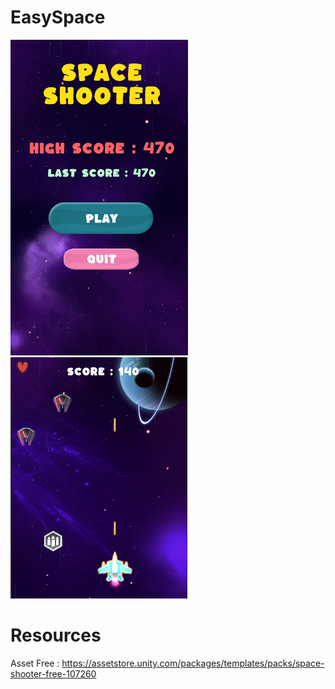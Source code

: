 # EasySpace
![ssrt](Img/Screenshot1.png)
![ssrt](Img/Screenshot2.png)
# Resources
Asset Free :  https://assetstore.unity.com/packages/templates/packs/space-shooter-free-107260